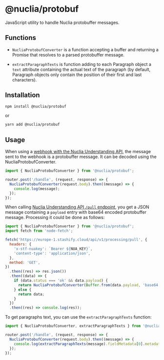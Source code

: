 # @nuclia/protobuf

JavaScript utility to handle Nuclia protobuffer messages.

## Functions

- `NucliaProtobufConverter` is a function accepting a buffer and returning a Promise that resolves to a parsed protobuffer message.

- `extractParagraphTexts` is function adding to each Paragraph object a `text` attribute containing the actual text of the paragraph (by default, Paragraph objects only contain the position of their first and last characters).

## Installation

```bash
npm install @nuclia/protobuf
```

or

```bash
yarn add @nuclia/protobuf
```

## Usage

When using a [webhook with the Nuclia Understanding API](https://docs.nuclia.dev/docs/understanding/intro#use-a-webhook), the message sent to the webhook is a protobuffer message. It can be decoded using the NucliaProtobufConverter.

```js
import { NucliaProtobufConverter } from '@nuclia/protobuf';

router.post('/handle', (request, response) => {
  NucliaProtobufConverter(request.body).then((message) => {
    console.log(message);
  });
});
```

When calling [Nuclia Understanding API `/pull` endpoint](https://docs.nuclia.dev/docs/api#operation/Get_processed_data_processing_pull_get), you get a JSON message containing a `payload` entry with base64 encoded protobuffer message. Processing it could be done as follows:

```js
import { NucliaProtobufConverter } from '@nuclia/protobuf';
import fetch from 'node-fetch';

fetch('https://europe-1.stashify.cloud/api/v1/processing/pull', {
  headers: {
    'x-stf-nuakey': `Bearer ${NUA_KEY}`,
    'content-type': 'application/json',
  },
  method: 'GET',
})
  .then((res) => res.json())
  .then((data) => {
    if (data.status === 'ok' && data.payload) {
      return NucliaProtobufConverter(Buffer.from(data.payload, 'base64'));
    } else {
      return data;
    }
  })
  .then((res) => console.log(res));
```

To get paragraphs text, you can use the `extractParagraphTexts` function:

```js
import { NucliaProtobufConverter, extractParagraphTexts } from '@nuclia/protobuf';

router.post('/handle', (request, response) => {
  NucliaProtobufConverter(request.body).then((message) => {
    console.log(extractParagraphTexts(message).fieldMetadata[0].metadata.metadata.paragraphs);
  });
});
```
